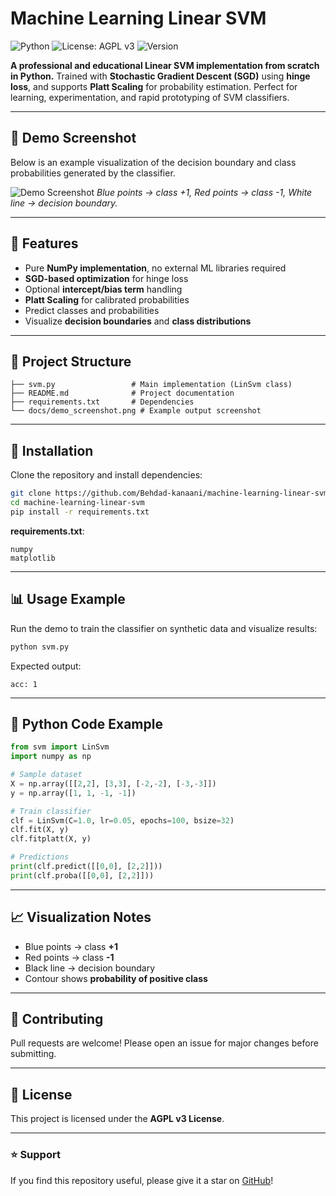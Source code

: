 # Machine Learning Linear SVM

![Python](https://img.shields.io/badge/python-3.10%2B-blue?logo=python\&logoColor=white)
![License: AGPL v3](https://img.shields.io/badge/License-AGPL%20v3-blue)
![Version](https://img.shields.io/badge/version-1.0.0-brightgreen)

**A professional and educational Linear SVM implementation from scratch in Python.** Trained with **Stochastic Gradient Descent (SGD)** using **hinge loss**, and supports **Platt Scaling** for probability estimation. Perfect for learning, experimentation, and rapid prototyping of SVM classifiers.

---

## 📸 Demo Screenshot

Below is an example visualization of the decision boundary and class probabilities generated by the classifier.

![Demo Screenshot](docs/demo_screenshot.png)
*Blue points → class +1, Red points → class -1, White line → decision boundary.*

---

## 🚀 Features

* Pure **NumPy implementation**, no external ML libraries required
* **SGD-based optimization** for hinge loss
* Optional **intercept/bias term** handling
* **Platt Scaling** for calibrated probabilities
* Predict classes and probabilities
* Visualize **decision boundaries** and **class distributions**

---

## 📂 Project Structure

```
├── svm.py                 # Main implementation (LinSvm class)
├── README.md              # Project documentation
├── requirements.txt       # Dependencies
└── docs/demo_screenshot.png # Example output screenshot
```

---

## 🔧 Installation

Clone the repository and install dependencies:

```bash
git clone https://github.com/Behdad-kanaani/machine-learning-linear-svm.git
cd machine-learning-linear-svm
pip install -r requirements.txt
```

**requirements.txt**:

```
numpy
matplotlib
```

---

## 📊 Usage Example

Run the demo to train the classifier on synthetic data and visualize results:

```bash
python svm.py
```

Expected output:

```
acc: 1
```

---

## 📖 Python Code Example

```python
from svm import LinSvm
import numpy as np

# Sample dataset
X = np.array([[2,2], [3,3], [-2,-2], [-3,-3]])
y = np.array([1, 1, -1, -1])

# Train classifier
clf = LinSvm(C=1.0, lr=0.05, epochs=100, bsize=32)
clf.fit(X, y)
clf.fitplatt(X, y)

# Predictions
print(clf.predict([[0,0], [2,2]]))
print(clf.proba([[0,0], [2,2]]))
```

---

## 📈 Visualization Notes

* Blue points → class **+1**
* Red points → class **-1**
* Black line → decision boundary
* Contour shows **probability of positive class**

---

## 🤝 Contributing

Pull requests are welcome! Please open an issue for major changes before submitting.

---

## 📜 License

This project is licensed under the **AGPL v3 License**.

---

### ⭐ Support

If you find this repository useful, please give it a star on [GitHub](https://github.com/Behdad-kanaani)!
